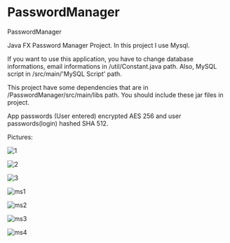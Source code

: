 # PasswordManager
PasswordManager

Java FX Password Manager Project. In this project I use Mysql.

If you want to use this application, you have to change database informations, email informations in /util/Constant.java path. Also, MySQL script in /src/main/'MySQL Script' path.

This project have some dependencies that are in /PasswordManager/src/main/libs path. You should include these jar files in project.

App passwords (User entered) encrypted AES 256 and user passwords(login) hashed SHA 512.

Pictures:

![1](https://user-images.githubusercontent.com/62218588/152511460-202cdcbb-565d-4ff4-aa22-d51913c0952c.jpg)

![2](https://user-images.githubusercontent.com/62218588/152511492-55efaae0-4cc8-49db-8ea5-ff55ccb3c44f.jpg)

![3](https://user-images.githubusercontent.com/62218588/152511497-20dc108a-1931-4fd8-87e5-a9cf17ab7784.jpg)

![ms1](https://user-images.githubusercontent.com/62218588/152511499-b05d834d-3aec-40e4-bb6f-44acec27eae6.jpg)

![ms2](https://user-images.githubusercontent.com/62218588/152511502-cd02863a-0e75-4507-9d92-f00471160e89.jpg)

![ms3](https://user-images.githubusercontent.com/62218588/152511503-d8f0820c-7d45-4522-ab05-166f859299fb.jpg)

![ms4](https://user-images.githubusercontent.com/62218588/152511505-40322e26-671c-4763-87ac-e88d14435788.jpg)
